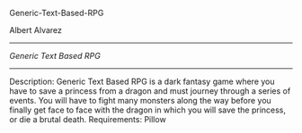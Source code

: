  Generic-Text-Based-RPG


 Albert Alvarez


********************


*Generic Text Based RPG*


********************


 Description: Generic Text Based RPG is a dark fantasy game where you have to save a princess from a dragon and must journey through a series of events. You will have to fight many monsters along the way before you finally get face to face with the dragon in which you will save the princess, or die a brutal death.
 Requirements: Pillow
